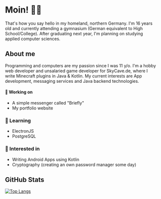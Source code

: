 # Moin! 👋🏻
That's how you say hello in my homeland, northern Germany. I'm 16 years old and currently attending a gymnasium (German equivalent to High School/College). After graduating next year, I'm planning on studying applied computer sciences.

## About me
Programming and computers are my passion since I was 11 y/o. I'm a hobby web developer and unsalaried game developer for SkyCave.de, where I write Minecraft plugins in Java & Kotlin. My current interests are App development, messaging services and Java backend technologies.

#### 🔨 Working on
- A simple messenger called "Briefly"
- My portfolio website

### 📖 Learning
- ElectronJS
- PostgreSQL

### 💭 Interested in
- Writing Android Apps using Kotlin
- Cryptography (creating an own password manager some day)

## GitHub Stats
[![Top Langs](https://github-readme-stats.vercel.app/api/top-langs/?username=heuerleon&layout=compact&theme=dark)](https://github.com/anuraghazra/github-readme-stats)
